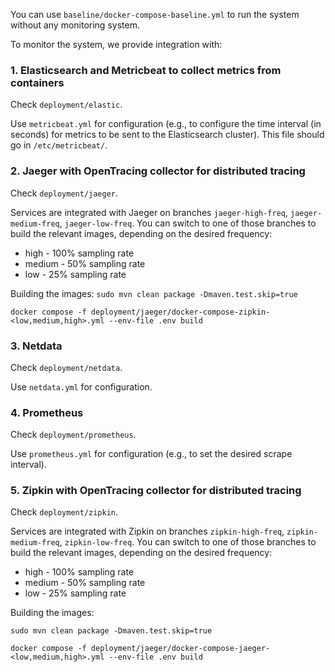 You can use `baseline/docker-compose-baseline.yml` to run the system without any monitoring system.

To monitor the system, we provide integration with:

### 1. Elasticsearch and Metricbeat to collect metrics from containers

Check `deployment/elastic`.

Use `metricbeat.yml` for configuration (e.g., to configure the time interval (in seconds) for metrics to be sent to the
Elasticsearch cluster). This file should go in `/etc/metricbeat/`.

### 2. Jaeger with OpenTracing collector for distributed tracing

Check `deployment/jaeger`.

Services are integrated with Jaeger on branches `jaeger-high-freq`, `jaeger-medium-freq`, `jaeger-low-freq`. You can
switch to one of those branches to build the relevant images, depending on the desired frequency:

- high - 100% sampling rate
- medium - 50% sampling rate
- low - 25% sampling rate

Building the images:
`sudo mvn clean package -Dmaven.test.skip=true`

`docker compose -f deployment/jaeger/docker-compose-zipkin-<low,medium,high>.yml --env-file .env build`

### 3. Netdata

Check `deployment/netdata`.

Use `netdata.yml` for configuration.

### 4. Prometheus

Check `deployment/prometheus`.

Use `prometheus.yml` for configuration (e.g., to set the desired scrape interval).

### 5. Zipkin with OpenTracing collector for distributed tracing

Check `deployment/zipkin`.

Services are integrated with Zipkin on branches `zipkin-high-freq`, `zipkin-medium-freq`, `zipkin-low-freq`. You can
switch to one of those branches to build the relevant images, depending on the desired frequency:

- high - 100% sampling rate
- medium - 50% sampling rate
- low - 25% sampling rate

Building the images:

`sudo mvn clean package -Dmaven.test.skip=true`

`docker compose -f deployment/jaeger/docker-compose-jaeger-<low,medium,high>.yml --env-file .env build`
